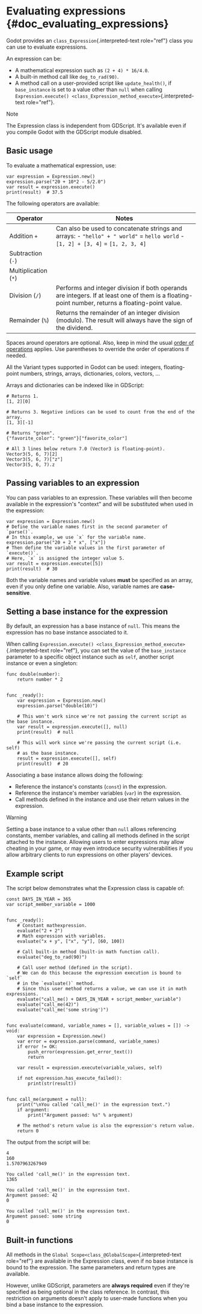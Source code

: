 # Evaluating expressions {#doc_evaluating_expressions}

Godot provides an `class_Expression`{.interpreted-text role="ref"} class
you can use to evaluate expressions.

An expression can be:

- A mathematical expression such as `(2 + 4) * 16/4.0`.
- A built-in method call like `deg_to_rad(90)`.
- A method call on a user-provided script like `update_health()`, if
  `base_instance` is set to a value other than `null` when calling
  `Expression.execute() <class_Expression_method_execute>`{.interpreted-text
  role="ref"}.

> [!NOTE]
> The Expression class is independent from GDScript. It\'s available
> even if you compile Godot with the GDScript module disabled.

## Basic usage

To evaluate a mathematical expression, use:

    var expression = Expression.new()
    expression.parse("20 + 10*2 - 5/2.0")
    var result = expression.execute()
    print(result)  # 37.5

The following operators are available:

| Operator | Notes |
|----|----|
| Addition `+` | Can also be used to concatenate strings and arrays: - `"hello" + " world"` = `hello world` - `[1, 2] + [3, 4]` = `[1, 2, 3, 4]` |
| Subtraction (`-`) |  |
| Multiplication (`*`) |  |
| Division (`/`) | Performs and integer division if both operands are integers. If at least one of them is a floating-point number, returns a floating-point value. |
| Remainder (`%`) | Returns the remainder of an integer division (modulo). The result will always have the sign of the dividend. |

Spaces around operators are optional. Also, keep in mind the usual
[order of operations](https://en.wikipedia.org/wiki/Order_of_operations)
applies. Use parentheses to override the order of operations if needed.

All the Variant types supported in Godot can be used: integers,
floating-point numbers, strings, arrays, dictionaries, colors, vectors,
...

Arrays and dictionaries can be indexed like in GDScript:

    # Returns 1.
    [1, 2][0]

    # Returns 3. Negative indices can be used to count from the end of the array.
    [1, 3][-1]

    # Returns "green".
    {"favorite_color": "green"}["favorite_color"]

    # All 3 lines below return 7.0 (Vector3 is floating-point).
    Vector3(5, 6, 7)[2]
    Vector3(5, 6, 7)["z"]
    Vector3(5, 6, 7).z

## Passing variables to an expression

You can pass variables to an expression. These variables will then
become available in the expression\'s \"context\" and will be
substituted when used in the expression:

    var expression = Expression.new()
    # Define the variable names first in the second parameter of `parse()`.
    # In this example, we use `x` for the variable name.
    expression.parse("20 + 2 * x", ["x"])
    # Then define the variable values in the first parameter of `execute()`.
    # Here, `x` is assigned the integer value 5.
    var result = expression.execute([5])
    print(result)  # 30

Both the variable names and variable values **must** be specified as an
array, even if you only define one variable. Also, variable names are
**case-sensitive**.

## Setting a base instance for the expression

By default, an expression has a base instance of `null`. This means the
expression has no base instance associated to it.

When calling
`Expression.execute() <class_Expression_method_execute>`{.interpreted-text
role="ref"}, you can set the value of the `base_instance` parameter to a
specific object instance such as `self`, another script instance or even
a singleton:

    func double(number):
        return number * 2


    func _ready():
        var expression = Expression.new()
        expression.parse("double(10)")

        # This won't work since we're not passing the current script as the base instance.
        var result = expression.execute([], null)
        print(result)  # null

        # This will work since we're passing the current script (i.e. self)
        # as the base instance.
        result = expression.execute([], self)
        print(result)  # 20

Associating a base instance allows doing the following:

- Reference the instance\'s constants (`const`) in the expression.
- Reference the instance\'s member variables (`var`) in the expression.
- Call methods defined in the instance and use their return values in
  the expression.

> [!WARNING]
> Setting a base instance to a value other than `null` allows
> referencing constants, member variables, and calling all methods
> defined in the script attached to the instance. Allowing users to
> enter expressions may allow cheating in your game, or may even
> introduce security vulnerabilities if you allow arbitrary clients to
> run expressions on other players\' devices.

## Example script

The script below demonstrates what the Expression class is capable of:

    const DAYS_IN_YEAR = 365
    var script_member_variable = 1000


    func _ready():
        # Constant mathexpression.
        evaluate("2 + 2")
        # Math expression with variables.
        evaluate("x + y", ["x", "y"], [60, 100])

        # Call built-in method (built-in math function call).
        evaluate("deg_to_rad(90)")

        # Call user method (defined in the script).
        # We can do this because the expression execution is bound to `self`
        # in the `evaluate()` method.
        # Since this user method returns a value, we can use it in math expressions.
        evaluate("call_me() + DAYS_IN_YEAR + script_member_variable")
        evaluate("call_me(42)")
        evaluate("call_me('some string')")


    func evaluate(command, variable_names = [], variable_values = []) -> void:
        var expression = Expression.new()
        var error = expression.parse(command, variable_names)
        if error != OK:
            push_error(expression.get_error_text())
            return

        var result = expression.execute(variable_values, self)

        if not expression.has_execute_failed():
            print(str(result))


    func call_me(argument = null):
        print("\nYou called 'call_me()' in the expression text.")
        if argument:
            print("Argument passed: %s" % argument)

        # The method's return value is also the expression's return value.
        return 0

The output from the script will be:

    4
    160
    1.5707963267949

    You called 'call_me()' in the expression text.
    1365

    You called 'call_me()' in the expression text.
    Argument passed: 42
    0

    You called 'call_me()' in the expression text.
    Argument passed: some string
    0

## Built-in functions

All methods in the `Global Scope<class_@GlobalScope>`{.interpreted-text
role="ref"} are available in the Expression class, even if no base
instance is bound to the expression. The same parameters and return
types are available.

However, unlike GDScript, parameters are **always required** even if
they\'re specified as being optional in the class reference. In
contrast, this restriction on arguments doesn\'t apply to user-made
functions when you bind a base instance to the expression.
